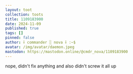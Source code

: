 ```yaml
---
layout: toot
collection: toots
title: 1109183900
date: 2024-11-09
published: true
tags: []
pinned: false
author: ⸸ commander ░ nova ⸸ :~$
avatar: /img/avatar/daemon.jpeg
mastodon: https://mastodon.online/@cmdr_nova/1109183900
---
```


nope, didn't fix anything and also didn't screw it all up
